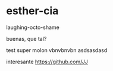 esther-cia
==========

laughing-octo-shame




buenas, que tal? 


test super molon
vbnvbnvbn
asdsasdasd

interesante
https://github.com/JJ
